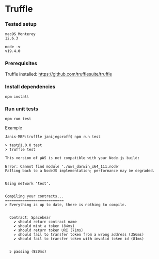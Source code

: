 # Truffle

### Tested setup

```
macOS Monterey
12.6.3
```
```
node -v
v19.4.0
```

### Prerequisites

Truffle installed: https://github.com/trufflesuite/truffle

### Install dependencies

```
npm install
```

### Run unit tests

```
npm run test
```
Example
```
Janis-MBP:truffle janijegoroff$ npm run test

> test@1.0.0 test
> truffle test

This version of µWS is not compatible with your Node.js build:

Error: Cannot find module './uws_darwin_x64_111.node'
Falling back to a NodeJS implementation; performance may be degraded.


Using network 'test'.


Compiling your contracts...
===========================
> Everything is up to date, there is nothing to compile.


  Contract: Spacebear
    ✔ should return contract name
    ✔ should mint a token (84ms)
    ✔ should return token URI (71ms)
    ✔ should fail to transfer token from a wrong address (356ms)
    ✔ should fail to transfer token with invalid token id (81ms)


  5 passing (820ms)
```
